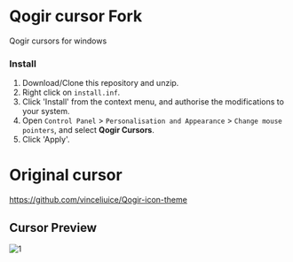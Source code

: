 # Qogir cursor Fork
Qogir cursors for windows

### Install

 1. Download/Clone this repository and unzip.
 2. Right click on `install.inf`.
 3. Click 'Install' from the context menu, and authorise the modifications to your system.
 4. Open `Control Panel` > `Personalisation and Appearance` > `Change mouse pointers`, and select **Qogir Cursors**.
 5. Click 'Apply'.


# Original cursor
https://github.com/vinceliuice/Qogir-icon-theme

## Cursor Preview
![1](https://github.com/vinceliuice/Qogir-icon-theme/blob/master/src/cursors/preview.png?raw=true)
